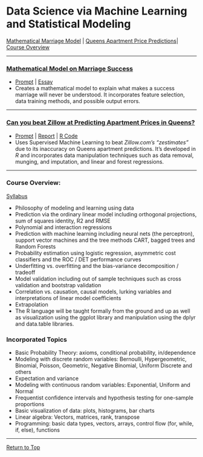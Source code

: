 <a name="TOP"></a>


# Data Science via Machine Learning and Statistical Modeling
[Mathematical Marriage Model](#marriage) | 
[Queens Apartment Price Predictions](#prediction)|
[Course Overview](#overview)
___
<a name="marriage"></a>


### [Mathematical Model on Marriage Success](https://github.com/eng-jonathan/QC_MATH_342/tree/master/modeling_essay)
* [Prompt](https://github.com/eng-jonathan/QC_MATH_342_DataScience_via_MachineLearning_and_StatisticalModeling/blob/master/modeling_essay/modeling_essay%20_prompt.pdf) | [Essay](https://github.com/eng-jonathan/QC_MATH_342/blob/master/modeling_essay/modeling_essay.pdf)
* Creates a mathematical model to explain what makes a success marriage will never be understood. It incorporates feature selection, data training methods, and possible output errors. 
___
<a name="prediction"></a>


### [Can you beat Zillow at Predicting Apartment Prices in Queens?](https://github.com/eng-jonathan/QC_MATH_342_DataScience_via_MachineLearning_and_StatisticalModeling/tree/master/final_project)
* [Prompt](https://github.com/eng-jonathan/QC_MATH_342_DataScience_via_MachineLearning_and_StatisticalModeling/blob/master/final_project/math3904_finalproject_prompt.pdf) | [Report](https://github.com/eng-jonathan/QC_MATH_342_DataScience_via_MachineLearning_and_StatisticalModeling/blob/master/final_project/math3904_finalproject.pdf) | [R Code](https://github.com/eng-jonathan/QC_MATH_342_DataScience_via_MachineLearning_and_StatisticalModeling/blob/master/final_project/math3904_finalproject.Rmd)
* Uses Supervised Machine Learning to beat *Zillow.com’s “zestimates”* due to its inaccuracy on Queens apartment predictions. It’s developed in *R* and incorporates data manipulation techniques such as data removal, munging, and imputation, and linear and forest regressions.
___ 
<a name="overview"></a>


### Course Overview:
[Syllabus](https://github.com/eng-jonathan/QC_MATH_342/blob/master/syllabus/syllabus_math342.pdf)
* Philosophy of modeling and learning using data
* Prediction via the ordinary linear model including orthogonal projections, sum of squares identity, R2 and RMSE
* Polynomial and interaction regressions
* Prediction with machine learning including neural nets (the perceptron), support vector machines and the tree methods CART, bagged trees and Random Forests
* Probability estimation using logistic regression, asymmetric cost classifiers and the ROC / DET performance curves
* Underfitting vs. overfitting and the bias-variance decomposition / tradeoff
* Model validation including out of sample techniques such as cross validation and bootstrap validation
* Correlation vs. causation, causal models, lurking variables and interpretations of linear model coefficients
* Extrapolation
* The R language will be taught formally from the ground and up as well as visualization using the ggplot library and manipulation using the dplyr and data.table libraries.

### Incorporated Topics
* Basic Probability Theory: axioms, conditional probability, in/dependence
* Modeling with discrete random variables: Bernoulli, Hypergeometric, Binomial, Poisson, Geometric, Negative Binomial, Uniform Discrete and others
* Expectation and variance
* Modeling with continuous random variables: Exponential, Uniform and Normal
* Frequentist confidence intervals and hypothesis testing for one-sample proportions
* Basic visualization of data: plots, histograms, bar charts
* Linear algebra: Vectors, matrices, rank, transpose
* Programming: basic data types, vectors, arrays, control flow (for, while, if, else), functions
___
[Return to Top](#TOP)
